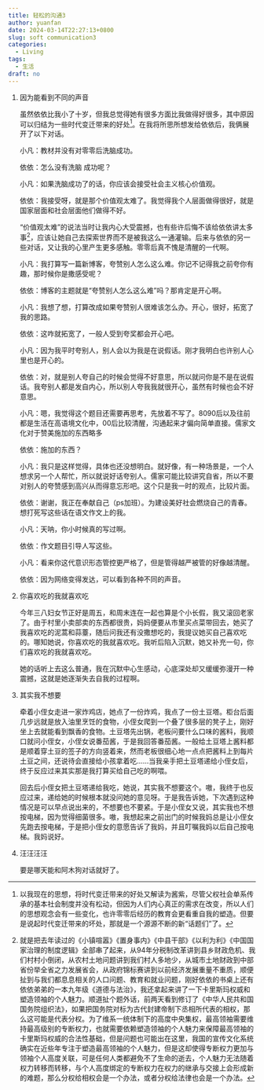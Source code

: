 ```yaml
---
title: 轻松的沟通3
author: yuanfan
date: 2024-03-14T22:27:13+0800
slug: soft communication3
categories:
  - Living
tags:
  - 生活
draft: no
---
```


<!--more-->

1. 因为能看到不同的声音

    虽然依依比我小了十岁，但我总觉得她有很多方面比我做得好很多，其中原因可以归结为一些时代变迁带来的好处[^1]。在我将所思所想发给依依后，我俩展开了以下对话。

    [^1]:以我现在的思想，将时代变迁带来的好处又解读为酱紫，尽管父权社会单系传承的基本社会制度并没有松动，但因为人们内心真正的需求在改变，所以人们的思想观念会有一些变化，也许零零后经历的教育会更看重自我的塑造。但要是说起时代变迁带来的坏处，那就是一个源源不断的新“话题们”了。

    小凡：教材并没有对零零后洗脑成功。

    依依：怎么没有洗脑 成功呢？

    小凡：如果洗脑成功了的话，你应该会接受社会主义核心价值观。

    依依：我接受呀，就是那个价值观太难了。我觉得我个人层面做得很好，就是国家层面和社会层面他们做得不好。

    “价值观太难”的说法当时让我内心大受震撼，也有些许后悔不该给依依讲太多事[^2]，应该让她自己去探索世界而不是被我这么一通灌输。后来与依依的另一些对话，又让我的心里产生更多感触。零零后真不愧是清醒的一代啊。

    小凡：我打算写一篇新博客，夸赞别人怎么这么难。你记不记得我之前夸你有趣，那时候你是撒感受呢？

    依依：博客的主题就是“夸赞别人怎么这么难”吗？那肯定是开心啊。

    小凡：我想了想，打算改成如果夸赞别人很难该怎么办。开心，很好，拓宽了我的思路。

    依依：这咋就拓宽了，一般人受到夸奖都会开心吧。

    小凡：因为我平时夸别人，别人会以为我是在说假话。刚才我明白也许别人心里也是开心的。

    依依：对，就是别人夸自己的时候会觉得不好意思，所以就问你是不是在说假话。我夸别人都是发自内心，所以别人夸我我就很开心，虽然有时候也会不好意思。

    小凡：嗯，我觉得这个题目还需要再思考，先放着不写了。8090后以及往前都是生活在高语境文化中，00后比较清醒，沟通起来才偏向简单直接。儒家文化对于赞美施加的东西略多

    依依：施加的东西？

    小凡：我只是这样觉得，具体也还没想明白。就好像，有一种场景是，一个人想求另一个人帮忙，所以就说好话夸别人。儒家可能比较讲究自省，所以不要对别人的夸赞感到高兴从而得意忘形吧。这个只是我一时的观点，比较片面。

    依依：谢谢，我正在奉献自己（ps加班）。为建设美好社会燃烧自己的青春。想打死写这些话在语文作文上的我。

    小凡：天呐，你小时候真的写过啊。

    依依：作文题目引导人写这些。

    小凡：看来你这代意识形态管控更严格了，但是管得越严被管的好像越清醒。

    依依：因为网络变得发达，可以看到各种不同的声音。

    [^2]:就是把去年读过的《小镇喧嚣》《置身事内》《中县干部》《以利为利》《中国国家治理的制度逻辑》全部串了起来，从94年分税制改革讲到县乡财政危机、我们村村小倒闭，从农村土地问题讲到我们村人多地少，从城市土地财政到中部省份举全省之力发展省会，从政府锦标赛讲到以前经济发展重量不重质，顺便扯到与我们都息息相关的人口问题、教育和就业问题，刚好依依的书桌上还有依依弟弟的一本九年级《道德与法治》，我还拿起来讲了一下卡里斯玛权威和塑造领袖的个人魅力。顺道扯个题外话，前两天看到修订了《中华人民共和国国务院组织法》，如果把国务院对标为古代封建帝制下丞相所代表的相权，那么这可能是代表分权。为了维系一统体制下的高度中央集权，最高领袖需要维持最高级别的专断权力，也就需要依赖塑造领袖的个人魅力来保障最高领袖的卡里斯玛权威的合法性基础，但是问题也可能出在这里，我国的宣传文化系统确实在近些年专注于塑造最高领袖的个人魅力，但是这却使得专断权力更加与领袖个人高度关联，可是任何人类都避免不了生命的逝去，个人魅力无法随着权力转移而转移，与个人高度绑定的专断权力在权力的继承与交接上会形成新的难题，那么分权给相权会是一个办法，或者分权给法律也会是一个办法。

2. 你喜欢吃的我就喜欢吃

    今年三八妇女节正好是周五，和周末连在一起也算是个小长假，我又滚回老家了。由于村里小卖部卖的东西都很贵，妈妈便要从市里买点菜带回去，她买了我喜欢吃的泥蒿和蒜薹，随后问我还有没撒想吃的，我提议她买自己喜欢吃的。哪知她说，你喜欢吃的我就喜欢吃。我听后陷入沉默，她又补充一句，你们喜欢吃的我就喜欢吃。

    她的话听上去这么普通，我在沉默中心生感动，心底深处却又缓缓弥漫开一种震撼，这就是她逐渐失去自我的过程啊。

3. 其实我不想要

    牵着小侄女走进一家炸鸡店，她点了一份炸鸡，我点了一份土豆塔。柜台后面几步远就是放入油里烹饪的食物，小侄女爬到一个叠了很多层的凳子上，刚好坐上去就能看到飘香的食物。土豆塔先出锅，老板问要什么口味的酱料，我顺口就问小侄女，小侄女说番茄酱，于是我回答番茄酱。一般给土豆塔上酱料都是顺着穿土豆的签子的方向竖着来，然而老板很细心地一点点把酱料上到每片土豆之间，还说待会直接给小孩拿着吃……当我亲手把土豆塔递给小侄女后，终于反应过来其实那是我打算买给自己吃的啊喂。

    回去后小侄女把土豆塔递给我吃，她说，其实我不想要这个。嗷，我终于也反应过来，递给她的时候根本就没问她的意见呀。于是我告诉她，下次遇到这种情况是可以早点说出来的，不想要也不要紧。于是小侄女又说，其实我也不想按电梯，因为觉得细菌很多。嗷，我想起来之前出门的时候我妈总是让小侄女先跑去按电梯，于是把小侄女的意愿告诉了我妈，并且叮嘱我妈以后自己按电梯。我妈说好。

4. 汪汪汪汪

    要是哪天能和阿木狗对话就好了。
